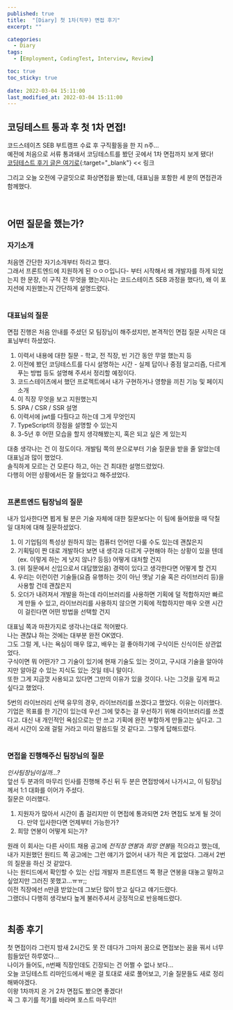 ```yaml
---
published: true
title:  "[Diary] 첫 1차(직무) 면접 후기"
excerpt: ""

categories:
  - Diary
tags:
  - [Employment, CodingTest, Interview, Review]

toc: true
toc_sticky: true
 
date: 2022-03-04 15:11:00
last_modified_at: 2022-03-04 15:11:00
---
```


## 코딩테스트 통과 후 첫 1차 면접!  

코드스테이츠 SEB 부트캠프 수료 후 구직활동을 한 지 n주...  
예전에 처음으로 서류 통과돼서 코딩테스트를 봤던 곳에서 1차 면접까지 보게 됐다!  
[코딩테스트 후기 글은 여기로](https://mialee-luvcat.github.io/diary/diary-first-coding-test/){:target="_blank"} << 링크  

그리고 오늘 오전에 구글밋으로 화상면접을 봤는데, 대표님을 포함한 세 분의 면접관과 함께했다.  

<br>

## 어떤 질문을 했는가?

### 자기소개
처음엔 간단한 자기소개부터 하라고 했다.  
그래서 프론트엔드에 지원하게 된 ㅇㅇㅇ입니다- 부터 시작해서 왜 개발자를 하게 되었는지 한 문장, 이 구직 전 무엇을 했는지(나는 코드스테이츠 SEB 과정을 했다!), 왜 이 포지션에 지원했는지 간단하게 설명드렸다.  
<br>

### 대표님의 질문
면접 진행은 처음 안내를 주셨던 모 팀장님이 해주셨지만, 본격적인 면접 질문 시작은 대표님부터 하셨었다.  
1. 이력서 내용에 대한 질문 - 학교, 전 직장, 빈 기간 동안 무얼 했는지 등 
2. 이전에 봤던 코딩테스트를 다시 설명하는 시간 - 실제 답이나 중점 알고리즘, 다르게 푸는 방법 등도 설명해 주셔서 정리할 예정이다.
3. 코드스테이츠에서 했던 프로젝트에서 내가 구현하거나 영향을 끼친 기능 및 페이지 소개  
4. 이 직장 무엇을 보고 지원했는지  
5. SPA / CSR / SSR 설명  
6. 이력서에 jwt를 다뤘다고 하는데 그게 무엇인지  
7. TypeScript의 장점을 설명할 수 있는지  
8. 3-5년 후 어떤 모습을 할지 생각해봤는지, 혹은 되고 싶은 게 있는지

대충 생각나는 건 이 정도이다.
개발팀 쪽의 분으로부터 기술 질문을 받을 줄 알았는데 대표님과 많이 했었다.  
솔직하게 모르는 건 모른다 하고, 아는 건 최대한 설명드렸었다.  
다행히 어떤 상황에서든 잘 들었다고 해주셨었다.  
<br>

### 프론트엔드 팀장님의 질문
내가 입사한다면 뵙게 될 분은 기술 자체에 대한 질문보다는 이 팀에 들어왔을 때 닥칠 일 대처에 대해 질문하셨었다.  
1. 이 기업팀의 특성상 원하지 않는 컴퓨터 언어만 다룰 수도 있는데 괜찮은지  
2. 기획팀이 짠 대로 개발하다 보면 내 생각과 다르게 구현해야 하는 상황이 있을 텐데(ex. 이렇게 하는 게 낫지 않나? 등등) 어떻게 대처할 건지  
3. (위 질문에서 신입으로서 대답했었음) 경력이 있다고 생각한다면 어떻게 할 건지  
4. 우리는 이런이런 기술들(요즘 유행하는 것이 아닌 옛날 기술 혹은 라이브러리 등)을 사용할 건데 괜찮은지  
5. 오더가 내려져서 개발을 하는데 라이브러리를 사용하면 기획에 덜 적합하지만 빠르게 만들 수 있고, 라이브러리를 사용하지 않으면 기획에 적합하지만 매우 오랜 시간이 걸린다면 어떤 방법을 선택할 건지  

대표님 쪽과 마찬가지로 생각나는대로 적어봤다.  
나는 괜찮냐 하는 것에는 대부분 완전 OK였다.  
그도 그럴 게, 나는 욕심이 매우 많고, 배우는 걸 좋아하기에 구식이든 신식이든 상관없었다.  
구식이면 뭐 어떤가? 그 기술이 있기에 현재 기술도 있는 것이고, 구시대 기술을 알아야지만 알아갈 수 있는 지식도 있는 것일 테니 말이다.  
또한 그게 지금껏 사용되고 있다면 그만의 이유가 있을 것이다. 나는 그것을 깊게 파고 싶다고 했었다.  

5번의 라이브러리 선택 유무의 경우, 라이브러리를 쓰겠다고 했었다. 이유는 이러했다.  
기업은 목표를 한 기간이 있는데 우선 그에 맞추는 걸 우선하기 위해 라이브러리를 쓰겠다고. 대신 내 개인적인 욕심으로는 안 쓰고 기획에 완전 부합하게 만들고는 싶다고. 그래서 시간이 오래 걸릴 거라고 미리 말씀드릴 것 같다고. 그렇게 답해드렸다.  
<br>

### 면접을 진행해주신 팀장님의 질문
_인사팀장님이실까...?_  
앞선 두 분과의 마무리 인사를 진행해 주신 뒤 두 분은 면접방에서 나가시고, 이 팀장님께서 1:1 대화를 이어가 주셨다.  
질문은 이러했다.  
1. 지원자가 많아서 시간이 좀 걸리지만 이 면접에 통과되면 2차 면접도 보게 될 것이다. 만약 입사한다면 언제부터 가능한가?
2. 희망 연봉이 어떻게 되는가?  

원래 이 회사는 다른 사이트 채용 공고에 *전직장 연봉*과 *희망 연봉*을 적으라고 했는데, 내가 지원했던 원티드 쪽 공고에는 그런 얘기가 없어서 내가 적은 게 없었다. 그래서 2번의 질문을 하신 것 같았다.  
나는 원티드에서 확인할 수 있는 신입 개발자 프론트엔드 쪽 평균 연봉을 대놓고 말하고 싶었지만 그러진 못했고...ㅠㅠ;;  
이전 직장에선 n만큼 받았는데 그보단 많이 받고 싶다고 얘기드렸다.  
그랬더니 다행히 생각보다 높게 불러주셔서 긍정적으로 반응해드렸다.  
<br>

## 최종 후기
첫 면접이라 그런지 밤새 2시간도 못 잔 데다가 그마저 꿈으로 면접보는 꿈을 꿔서 너무 힘들었던 하루였다...  
나이가 들어도, n번째 직장인데도 긴장되는 건 어쩔 수 없나 보다...  
오늘 코딩테스트 리마인드에서 배운 걸 토대로 새로 풀어보고, 기술 질문들도 새로 정리해봐야겠다.  
이왕 1차까지 온 거 2차 면접도 봤으면 좋겠다!  
꼭 그 후기를 적기를 바라며 포스트 마무리!!  

<br>  
<br>
